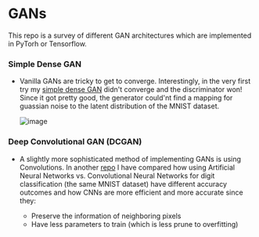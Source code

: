 # GANs

This repo is a survey of different GAN architectures which are implemented in PyTorh or Tensorflow. 

### Simple Dense GAN

- Vanilla GANs are tricky to get to converge. Interestingly, in the very first try my [simple dense GAN](https://github.com/mahdis-repo/GANs/blob/main/First_Dense_GAN_1_MNIST.ipynb) didn't converge and the discriminator won! Since it got pretty good, the generator could'nt find a mapping for guassian noise to the latent distribution of the MNIST dataset.

  ![image](https://github.com/mahdis-repo/GANs/assets/145799768/9261ca1f-a283-4f63-9f85-59ed0c0d425e)





### Deep Convolutional GAN (DCGAN)

- A slightly more sophisticated method of implementing GANs is using Convolutions. In another [repo]() I have compared how using Artificial Neural Networks vs. Convolutional Neural Networks for digit classification (the same MNIST dataset) have different accuracy outcomes and how CNNs are more efficient and more accurate since they:
  
    - Preserve the information of neighboring pixels
    - Have less parameters to train (which is less prune to overfitting)
  
